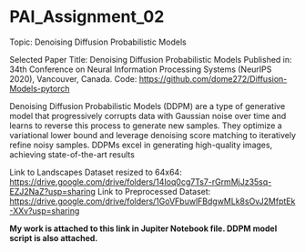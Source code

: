 # PAI_Assignment_02
Topic: Denoising Diffusion Probabilistic Models

Selected Paper
Title: Denoising Diffusion Probabilistic Models
Published in: 34th Conference on Neural Information Processing Systems (NeurIPS 2020), Vancouver, Canada.
Code: https://github.com/dome272/Diffusion-Models-pytorch

Denoising Diffusion Probabilistic Models (DDPM) are a type of generative model that progressively corrupts data with Gaussian noise over time and learns to reverse this process to generate new samples. They optimize a variational lower bound and leverage denoising score matching to iteratively refine noisy samples. DDPMs excel in generating high-quality images, achieving state-of-the-art results

Link to Landscapes Dataset resized to 64x64: https://drive.google.com/drive/folders/14Ioq0cg7Ts7-rGrmMjJz35sq-EZJ2NaZ?usp=sharing
Link to Preprocessed Dataset: https://drive.google.com/drive/folders/1GoVFbuwlFBdgwMLk8sOvJ2MfptEk-XXv?usp=sharing

**My work is attached to this link in Jupiter Notebook file.
DDPM model script is also attached.**
